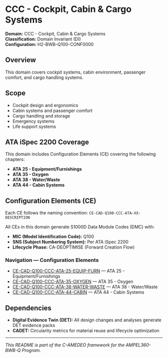 # CCC - Cockpit, Cabin & Cargo Systems

**Domain:** CCC - Cockpit, Cabin & Cargo Systems  
**Classification:** Domain Invariant (DI)  
**Configuration:** H2-BWB-Q100-CONF0000  

## Overview

This domain covers cockpit systems, cabin environment, passenger comfort, and cargo handling systems.

## Scope

- Cockpit design and ergonomics
- Cabin systems and passenger comfort
- Cargo handling and storage
- Emergency systems
- Life support systems

## ATA iSpec 2200 Coverage

This domain includes Configuration Elements (CE) covering the following chapters:

- **ATA 25 - Equipment/Furnishings**
- **ATA 35 - Oxygen**
- **ATA 38 - Water/Waste**
- **ATA 44 - Cabin Systems**

## Configuration Elements (CE)

Each CE follows the naming convention: `CE-CAD-Q100-CCC-ATA-XX-DESCRIPTION`

All CEs in this domain generate S1000D Data Module Codes (DMC) with:
- **MIC (Model Identification Code):** Q100
- **SNS (Subject Numbering System):** Per ATA iSpec 2200
- **Lifecycle Phase:** CA-DEOPTIMISE (Forward Creation Flow)

### Navigation — Configuration Elements

* [CE-CAD-Q100-CCC-ATA-25-EQUIP-FURN](https://github.com/Robbbo-T/Robbbo-T/tree/main/C-AMEDEO-FRAMEWORK/CA-DEOPTIMISE/CAD-DESIGN/H2-BWB-Q100-CONF0000/CCC-COCKPIT_CABIN_CARGO_SYSTEMS/CE-CAD-Q100-CCC-ATA-25-EQUIP-FURN) — ATA 25 - Equipment/Furnishings
* [CE-CAD-Q100-CCC-ATA-35-OXYGEN](https://github.com/Robbbo-T/Robbbo-T/tree/main/C-AMEDEO-FRAMEWORK/CA-DEOPTIMISE/CAD-DESIGN/H2-BWB-Q100-CONF0000/CCC-COCKPIT_CABIN_CARGO_SYSTEMS/CE-CAD-Q100-CCC-ATA-35-OXYGEN) — ATA 35 - Oxygen
* [CE-CAD-Q100-CCC-ATA-38-WATER-WASTE](https://github.com/Robbbo-T/Robbbo-T/tree/main/C-AMEDEO-FRAMEWORK/CA-DEOPTIMISE/CAD-DESIGN/H2-BWB-Q100-CONF0000/CCC-COCKPIT_CABIN_CARGO_SYSTEMS/CE-CAD-Q100-CCC-ATA-38-WATER-WASTE) — ATA 38 - Water/Waste
* [CE-CAD-Q100-CCC-ATA-44-CABIN](https://github.com/Robbbo-T/Robbbo-T/tree/main/C-AMEDEO-FRAMEWORK/CA-DEOPTIMISE/CAD-DESIGN/H2-BWB-Q100-CONF0000/CCC-COCKPIT_CABIN_CARGO_SYSTEMS/CE-CAD-Q100-CCC-ATA-44-CABIN) — ATA 44 - Cabin Systems


## Dependencies

- **Digital Evidence Twin (DET):** All design changes and analyses generate DET evidence packs
- **CADET:** Circularity metrics for material reuse and lifecycle optimization

---

*This README is part of the C-AMEDEO framework for the AMPEL360-BWB-Q Program.*